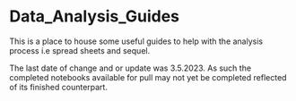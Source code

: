 # Data_Analysis_Guides
This is a place to house some useful guides to help with the analysis process i.e spread sheets and sequel.

The last date of change and or update was 3.5.2023. As such the completed notebooks available for pull may not yet be completed reflected 
of its finished counterpart.
